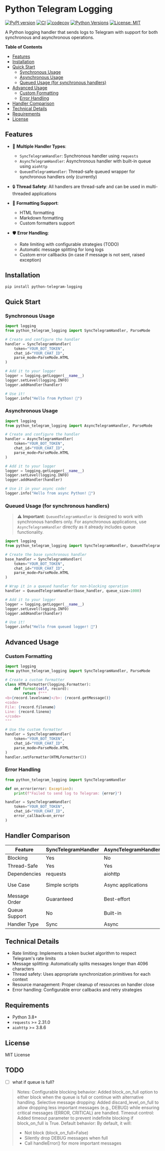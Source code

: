 # Python Telegram Logging

[![PyPI version](https://badge.fury.io/py/python-telegram-logging.svg)](https://badge.fury.io/py/python-telegram-logging)
[![CI](https://github.com/alcibiadescleinias/python-telegram-logging/actions/workflows/ci.yml/badge.svg)](https://github.com/alcibiadescleinias/python-telegram-logging/actions/workflows/ci.yml)
[![codecov](https://codecov.io/gh/alcibiadescleinias/python-telegram-logging/branch/main/graph/badge.svg)](https://codecov.io/gh/alcibiadescleinias/python-telegram-logging)
[![Python Versions](https://img.shields.io/pypi/pyversions/python-telegram-logging.svg)](https://pypi.org/project/python-telegram-logging/)
[![License: MIT](https://img.shields.io/badge/License-MIT-yellow.svg)](https://opensource.org/licenses/MIT)

A Python logging handler that sends logs to Telegram with support for both synchronous and asynchronous operations.

<!-- START doctoc generated TOC please keep comment here to allow auto update -->
<!-- DON'T EDIT THIS SECTION, INSTEAD RE-RUN doctoc TO UPDATE -->
**Table of Contents**

- [Features](#features)
- [Installation](#installation)
- [Quick Start](#quick-start)
  - [Synchronous Usage](#synchronous-usage)
  - [Asynchronous Usage](#asynchronous-usage)
  - [Queued Usage (for synchronous handlers)](#queued-usage-for-synchronous-handlers)
- [Advanced Usage](#advanced-usage)
  - [Custom Formatting](#custom-formatting)
  - [Error Handling](#error-handling)
- [Handler Comparison](#handler-comparison)
- [Technical Details](#technical-details)
- [Requirements](#requirements)
- [License](#license)

<!-- END doctoc generated TOC please keep comment here to allow auto update -->

## Features

- 🚀 **Multiple Handler Types**:
  - `SyncTelegramHandler`: Synchronous handler using `requests`
  - `AsyncTelegramHandler`: Asynchronous handler with built-in queue using `aiohttp`
  - `QueuedTelegramHandler`: Thread-safe queued wrapper for synchronous handlers only (currently)

- 🔒 **Thread Safety**: All handlers are thread-safe and can be used in multi-threaded applications

- 🎨 **Formatting Support**:
  - HTML formatting
  - Markdown formatting
  - Custom formatters support

- 🛡️ **Error Handling**:
  - Rate limiting with configurable strategies (TODO)
  - Automatic message splitting for long logs
  - Custom error callbacks (in case if message is not sent, raised exception)

## Installation

```bash
pip install python-telegram-logging
```

## Quick Start

### Synchronous Usage

```python
import logging
from python_telegram_logging import SyncTelegramHandler, ParseMode

# Create and configure the handler
handler = SyncTelegramHandler(
    token="YOUR_BOT_TOKEN",
    chat_id="YOUR_CHAT_ID",
    parse_mode=ParseMode.HTML
)

# Add it to your logger
logger = logging.getLogger(__name__)
logger.setLevel(logging.INFO)
logger.addHandler(handler)

# Use it!
logger.info("Hello from Python! 🐍")
```

### Asynchronous Usage

```python
import logging
from python_telegram_logging import AsyncTelegramHandler, ParseMode

# Create and configure the handler
handler = AsyncTelegramHandler(
    token="YOUR_BOT_TOKEN",
    chat_id="YOUR_CHAT_ID",
    parse_mode=ParseMode.HTML
)

# Add it to your logger
logger = logging.getLogger(__name__)
logger.setLevel(logging.INFO)
logger.addHandler(handler)

# Use it in your async code!
logger.info("Hello from async Python! 🐍")
```

### Queued Usage (for synchronous handlers)

> ⚠️ **Important**: `QueuedTelegramHandler` is designed to work with synchronous handlers only. For asynchronous applications, use `AsyncTelegramHandler` directly as it already includes queue functionality.

```python
import logging
from python_telegram_logging import SyncTelegramHandler, QueuedTelegramHandler, ParseMode

# Create the base synchronous handler
base_handler = SyncTelegramHandler(
    token="YOUR_BOT_TOKEN",
    chat_id="YOUR_CHAT_ID",
    parse_mode=ParseMode.HTML
)

# Wrap it in a queued handler for non-blocking operation
handler = QueuedTelegramHandler(base_handler, queue_size=1000)

# Add it to your logger
logger = logging.getLogger(__name__)
logger.setLevel(logging.INFO)
logger.addHandler(handler)

# Use it!
logger.info("Hello from queued logger! 🐍")
```

## Advanced Usage

### Custom Formatting

```python
import logging
from python_telegram_logging import SyncTelegramHandler, ParseMode

# Create a custom formatter
class HTMLFormatter(logging.Formatter):
    def format(self, record):
        return f"""
<b>{record.levelname}</b>: {record.getMessage()}
<code>
File: {record.filename}
Line: {record.lineno}
</code>
"""

# Use the custom formatter
handler = SyncTelegramHandler(
    token="YOUR_BOT_TOKEN",
    chat_id="YOUR_CHAT_ID",
    parse_mode=ParseMode.HTML
)
handler.setFormatter(HTMLFormatter())
```

### Error Handling

```python
from python_telegram_logging import SyncTelegramHandler

def on_error(error: Exception):
    print(f"Failed to send log to Telegram: {error}")

handler = SyncTelegramHandler(
    token="YOUR_BOT_TOKEN",
    chat_id="YOUR_CHAT_ID",
    error_callback=on_error
)
```

## Handler Comparison

| Feature | SyncTelegramHandler | AsyncTelegramHandler | QueuedTelegramHandler |
|---------|--------------------|--------------------|---------------------|
| Blocking | Yes | No | No |
| Thread-Safe | Yes | Yes | Yes |
| Dependencies | requests | aiohttp | - |
| Use Case | Simple scripts | Async applications | High-performance sync apps |
| Message Order | Guaranteed | Best-effort | Best-effort |
| Queue Support | No | Built-in | Yes (sync handlers only) |
| Handler Type | Sync | Async | Sync wrapper |

## Technical Details

- Rate limiting: Implements a token bucket algorithm to respect Telegram's rate limits
- Message splitting: Automatically splits messages longer than 4096 characters
- Thread safety: Uses appropriate synchronization primitives for each context
- Resource management: Proper cleanup of resources on handler close
- Error handling: Configurable error callbacks and retry strategies

## Requirements

- Python 3.8+
- `requests` >= 2.31.0
- `aiohttp` >= 3.8.6

## License

MIT License

## TODO

- [ ] what if queue is full?
> Notes:
> Configurable blocking behavior: Added block_on_full option to either block when the queue is full or continue with alternative handling.
> Selective message dropping: Added discard_level_on_full to allow dropping less important messages (e.g., DEBUG) while ensuring critical messages (ERROR, CRITICAL) are handled.
> Timeout control: Added timeout parameter to prevent indefinite blocking if block_on_full is True.
> Default behavior: By default, it will:
> - Not block (block_on_full=False)
> - Silently drop DEBUG messages when full
> - Call handleError() for more important messages
